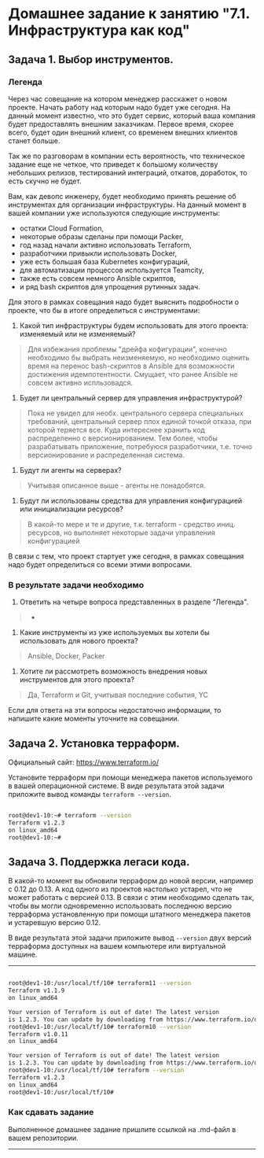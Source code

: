 # Домашнее задание к занятию "7.1. Инфраструктура как код"

## Задача 1. Выбор инструментов. 
 
### Легенда
 
Через час совещание на котором менеджер расскажет о новом проекте. Начать работу над которым надо 
будет уже сегодня. 
На данный момент известно, что это будет сервис, который ваша компания будет предоставлять внешним заказчикам.
Первое время, скорее всего, будет один внешний клиент, со временем внешних клиентов станет больше.

Так же по разговорам в компании есть вероятность, что техническое задание еще не четкое, что приведет к большому
количеству небольших релизов, тестирований интеграций, откатов, доработок, то есть скучно не будет.  
   
Вам, как девопс инженеру, будет необходимо принять решение об инструментах для организации инфраструктуры.
На данный момент в вашей компании уже используются следующие инструменты: 
- остатки Сloud Formation, 
- некоторые образы сделаны при помощи Packer,
- год назад начали активно использовать Terraform, 
- разработчики привыкли использовать Docker, 
- уже есть большая база Kubernetes конфигураций, 
- для автоматизации процессов используется Teamcity, 
- также есть совсем немного Ansible скриптов, 
- и ряд bash скриптов для упрощения рутинных задач.  

Для этого в рамках совещания надо будет выяснить подробности о проекте, что бы в итоге определиться с инструментами:

1. Какой тип инфраструктуры будем использовать для этого проекта: изменяемый или не изменяемый?

> Для избежания проблемы "дрейфа кофигурации", конечно необходимо бы выбрать неизменяемую, но необходимо оценить время на перенос bash-скриптов в Ansible для возможности достижения идемпотентности. Смущает, что ранее Ansible не совсем активно испльзовадся.

1. Будет ли центральный сервер для управления инфраструктурой?

> Пока не увидел для необх. центрального сервера специальных требований, центральный сервер плох единой точкой отказа, при которой теряется все. Куда интереснее хранить код распределенно с версионированием. Тем более, чтобы разрабатывать приложение, потребуюся разработчики, т.е. точно версионирование и распределенная система.

1. Будут ли агенты на серверах?

> Учитывая описанное выше - агенты не понадобятся.

1. Будут ли использованы средства для управления конфигурацией или инициализации ресурсов? 

> В какой-то мере и те и другие, т.к. terraform - средство иниц. ресурсов, но выполняет некоторые задачи управления конфигурацией
 
В связи с тем, что проект стартует уже сегодня, в рамках совещания надо будет определиться со всеми этими вопросами.

### В результате задачи необходимо

1. Ответить на четыре вопроса представленных в разделе "Легенда". 

> +

1. Какие инструменты из уже используемых вы хотели бы использовать для нового проекта? 

> Ansible, Docker, Packer

1. Хотите ли рассмотреть возможность внедрения новых инструментов для этого проекта? 

> Да, Terraform и Git, учитывая последние события, YC

Если для ответа на эти вопросы недостаточно информации, то напишите какие моменты уточните на совещании.


## Задача 2. Установка терраформ. 

Официальный сайт: https://www.terraform.io/

Установите терраформ при помощи менеджера пакетов используемого в вашей операционной системе.
В виде результата этой задачи приложите вывод команды `terraform --version`.

```bash

root@dev1-10:~# terraform --version
Terraform v1.2.3
on linux_amd64
root@dev1-10:~# 

```


## Задача 3. Поддержка легаси кода. 

В какой-то момент вы обновили терраформ до новой версии, например с 0.12 до 0.13. 
А код одного из проектов настолько устарел, что не может работать с версией 0.13. 
В связи с этим необходимо сделать так, чтобы вы могли одновременно использовать последнюю версию терраформа установленную при помощи
штатного менеджера пакетов и устаревшую версию 0.12. 

В виде результата этой задачи приложите вывод `--version` двух версий терраформа доступных на вашем компьютере 
или виртуальной машине.

---

```bash

root@dev1-10:/usr/local/tf/10# terraform11 --version
Terraform v1.1.9
on linux_amd64

Your version of Terraform is out of date! The latest version
is 1.2.3. You can update by downloading from https://www.terraform.io/downloads.html
root@dev1-10:/usr/local/tf/10# terraform10 --version
Terraform v1.0.11
on linux_amd64

Your version of Terraform is out of date! The latest version
is 1.2.3. You can update by downloading from https://www.terraform.io/downloads.html
root@dev1-10:/usr/local/tf/10# terraform --version
Terraform v1.2.3
on linux_amd64
root@dev1-10:/usr/local/tf/10# 

```


### Как cдавать задание

Выполненное домашнее задание пришлите ссылкой на .md-файл в вашем репозитории.

---
